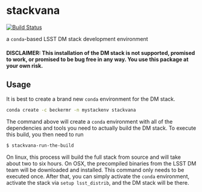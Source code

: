 # stackvana
[![Build Status](https://dev.azure.com/beckermr/beckermr%20conda%20channel/_apis/build/status/beckermr.stackvana?branchName=master)](https://dev.azure.com/beckermr/beckermr%20conda%20channel/_build/latest?definitionId=6&branchName=master)

a ``conda``-based LSST DM stack development environment

#### DISCLAIMER: This installation of the DM stack is not supported, promised to work, or promised to be bug free in any way. You use this package at your own risk.

## Usage

It is best to create a brand new ``conda`` environment for the DM stack.

```bash
conda create -c beckermr -n mystackenv stackvana
```

The command above will create a ``conda`` environment with all of the dependencies
and tools you need to actually build the DM stack. To execute this build, you
then need to run

```bash
$ stackvana-run-the-build
```

On linux, this process will build the full stack from source and will take about
two to six hours. On OSX, the precompiled binaries from the LSST DM team will be downloaded
and installed. This command only needs to be executed once. After that, you
can simply activate the ``conda`` environment, activate the stack via `setup lsst_distrib`,
and the DM stack will be there.
